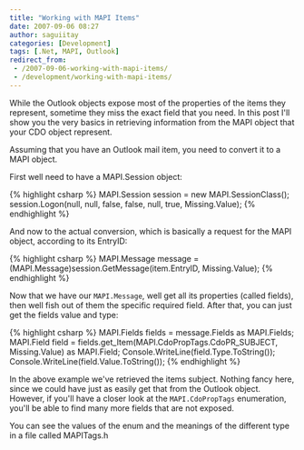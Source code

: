 ```yaml
---
title: "Working with MAPI Items"
date: 2007-09-06 08:27
author: saguiitay
categories: [Development]
tags: [.Net, MAPI, Outlook]
redirect_from:
 - /2007-09-06-working-with-mapi-items/
 - /development/working-with-mapi-items/
---
```

While the Outlook objects expose most of the properties of the items they represent, sometime they miss the 
exact field that you need. In this post I'll show you the very basics in retrieving information from the MAPI 
object that your CDO object represent. 

Assuming that you have an Outlook mail item, you need to convert it to a MAPI object. 

First well need to have a MAPI.Session object:

{% highlight csharp %}
MAPI.Session session = new MAPI.SessionClass();
session.Logon(null, null, false, false, null, true, Missing.Value);
{% endhighlight %}

And now to the actual conversion, which is basically a request for the MAPI object, according to its EntryID:

{% highlight csharp %}
MAPI.Message message = (MAPI.Message)session.GetMessage(item.EntryID, Missing.Value);
{% endhighlight %}

Now that we have our `MAPI.Message`, well get all its properties (called fields), then well fish out of them 
the specific required field. After that, you can just get the fields value and type:

{% highlight csharp %}
MAPI.Fields fields = message.Fields as MAPI.Fields;
MAPI.Field field = fields.get_Item(MAPI.CdoPropTags.CdoPR_SUBJECT, Missing.Value) as MAPI.Field;
Console.WriteLine(field.Type.ToString());
Console.WriteLine(field.Value.ToString());
{% endhighlight %}

In the above example we've retrieved the items subject. Nothing fancy here, since we could have just as easily 
get that from the Outlook object. However, if you'll have a closer look at the `MAPI.CdoPropTags` enumeration, 
you'll be able to find many more fields that are not exposed. 

You can see the values of the enum and the meanings of the different type in a file called MAPITags.h



